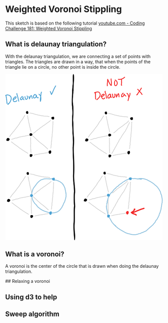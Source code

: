 # Weighted Voronoi Stippling
This sketch is based on the following tutorial [youtube.com - Coding Challenge 181: Weighted Voronoi Stippling](https://www.youtube.com/watch?v=Bxdt6T_1qgc&ab_channel=TheCodingTrain)

## What is delaunay triangulation?
With the delaunay triangulation, we are connecting a set of points with triangles. The triangles are drawn in a way, that when the points of the triangle lie on a circle, no other point is inside the circle.

![Image showing the difference when triangles connected according to delaunay and not according to delaunay](images/delaunay-not-delaunay.svg)

## What is a voronoi?
A voronoi is the center of the circle that is drawn when doing the delaunay triangulation.

## Relaxing a voronoi

## Using d3 to help

## Sweep algorithm